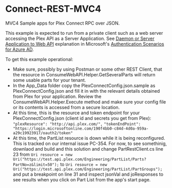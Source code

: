 # Connect-REST-MVC4
MVC4 Sample apps for Plex Connect RPC over JSON.

This example is expected to run from a private client such as a web server accessing the Plex API as a Server Application. See [Daemon or Server Application to Web API](https://azure.microsoft.com/en-us/documentation/articles/active-directory-authentication-scenarios/#daemon-or-server-application-to-web-api) explanation in Microsoft's [Authentication Scenarios for Azure AD](https://azure.microsoft.com/en-us/documentation/articles/active-directory-authentication-scenarios/).

To get this example operational:

* Make sure, possibly by using Postman or some other REST Client, that the resource in ConsumeWebAPI.Helper.GetSeveralParts will return some usable parts for your tenant.
* In the App_Data folder copy the  PlexConnectConfig.json.sample as PlexConnectConfig.json and fill it in with the relevant details obtained from Plex for your application. Review the ConsumeWebAPI.Helper.Execute method and make sure your config file or its contents is accessed from a secure location.
* At this time, this is the resource and token endpoint for your PlexConnectConfig.json (client id and secrets you get from Plex):
`"plexResource": "http://api.plex.com/",`
`"tokenEndPoint": "https://login.microsoftonline.com/190f4bb0-c84d-4d0a-959a-a29c19923917/oauth2/token"`
* At this time, the PartList resource is down while it is being reconfigured. This is tracked on our internal issue PC-354. For now, to see somethinig, downlaod and build and this solution and change PartRestClient.cs line 23 from 
  `Uri resource = new Uri("https://test.api.plex.com/Engineering/PartList/Parts?PartNo=z&limit=50");`
to
  `Uri resource = new Uri("https://test.api.plex.com/Engineering/PartList/PartGroups");`
and put a breakpoint on line 31 and inspect jsonVal and joResponses to see results when you click on Part List from the app's start page.
